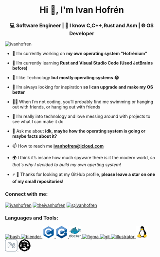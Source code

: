 <h1 align="center">Hi 👋, I'm Ivan Hofrén</h1>
<h3 align="center">💻 Software Engineer | 🚀 I know C,C++,Rust and Asm | 🌐 OS Developer</h3>

<p align="left"> <img src="https://komarev.com/ghpvc/?username=ivanhofren&label=Profile%20views&color=0e75b6&style=flat" alt="ivanhofren" /> </p>

- 🔭 I’m currently working on **my own operating system "Hofrénium"**

- 🌱 I’m currently learning **Rust and Visual Studio Code (Used JetBrains before)**

- 👯 I like Technology **but mostly operating systems 😂**

- 🤝 I’m always looking for inspiration **so I can upgrade and make my OS better**

- 🏊‍♂️ When I’m not coding, you’ll probably find me swimming or hanging out with friends, or hanging out with friends

- 🧠 I’m really into technology and love messing around with projects to see what I can make it do

- 💬 Ask me about **idk, maybe how the operating system is going or maybe facts about it?**

- 📫 How to reach me **ivanhofren@icloud.com**

- 🌍 I think it’s insane how much spyware there is it the modern world, *so that's why I decided to build my own operting system*!

- ⚡ 👯 Thanks for looking at my GitHub profile, **please leave a star on one of my small repositories!**

<h3 align="left">Connect with me:</h3>
<p align="left">
<a href="https://twitter.com/ivanhofren" target="blank"><img align="center" src="https://raw.githubusercontent.com/rahuldkjain/github-profile-readme-generator/master/src/images/icons/Social/twitter.svg" alt="ivanhofren" height="30" width="40" /></a>
<a href="https://instagram.com/theivanhofren" target="blank"><img align="center" src="https://raw.githubusercontent.com/rahuldkjain/github-profile-readme-generator/master/src/images/icons/Social/instagram.svg" alt="theivanhofren" height="30" width="40" /></a>
<a href="https://www.youtube.com/c/@ivanhofren" target="blank"><img align="center" src="https://raw.githubusercontent.com/rahuldkjain/github-profile-readme-generator/master/src/images/icons/Social/youtube.svg" alt="@ivanhofren" height="30" width="40" /></a>
</p>

<h3 align="left">Languages and Tools:</h3>
<p align="left"> <a href="https://www.gnu.org/software/bash/" target="_blank" rel="noreferrer"> <img src="https://www.vectorlogo.zone/logos/gnu_bash/gnu_bash-icon.svg" alt="bash" width="40" height="40"/> </a> <a href="https://www.blender.org/" target="_blank" rel="noreferrer"> <img src="https://download.blender.org/branding/community/blender_community_badge_white.svg" alt="blender" width="40" height="40"/> </a> <a href="https://www.cprogramming.com/" target="_blank" rel="noreferrer"> <img src="https://raw.githubusercontent.com/devicons/devicon/master/icons/c/c-original.svg" alt="c" width="40" height="40"/> </a> <a href="https://www.w3schools.com/cpp/" target="_blank" rel="noreferrer"> <img src="https://raw.githubusercontent.com/devicons/devicon/master/icons/cplusplus/cplusplus-original.svg" alt="cplusplus" width="40" height="40"/> </a> <a href="https://www.docker.com/" target="_blank" rel="noreferrer"> <img src="https://raw.githubusercontent.com/devicons/devicon/master/icons/docker/docker-original-wordmark.svg" alt="docker" width="40" height="40"/> </a> <a href="https://www.figma.com/" target="_blank" rel="noreferrer"> <img src="https://www.vectorlogo.zone/logos/figma/figma-icon.svg" alt="figma" width="40" height="40"/> </a> <a href="https://git-scm.com/" target="_blank" rel="noreferrer"> <img src="https://www.vectorlogo.zone/logos/git-scm/git-scm-icon.svg" alt="git" width="40" height="40"/> </a> <a href="https://www.adobe.com/in/products/illustrator.html" target="_blank" rel="noreferrer"> <img src="https://www.vectorlogo.zone/logos/adobe_illustrator/adobe_illustrator-icon.svg" alt="illustrator" width="40" height="40"/> </a> <a href="https://www.linux.org/" target="_blank" rel="noreferrer"> <img src="https://raw.githubusercontent.com/devicons/devicon/master/icons/linux/linux-original.svg" alt="linux" width="40" height="40"/> </a> <a href="https://www.photoshop.com/en" target="_blank" rel="noreferrer"> <img src="https://raw.githubusercontent.com/devicons/devicon/master/icons/photoshop/photoshop-line.svg" alt="photoshop" width="40" height="40"/> </a> <a href="https://www.rust-lang.org" target="_blank" rel="noreferrer"> <img src="https://raw.githubusercontent.com/devicons/devicon/master/icons/rust/rust-plain.svg" alt="rust" width="40" height="40"/> </a> </p>

